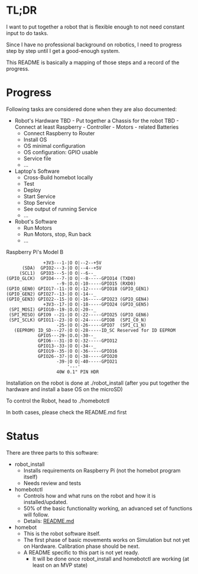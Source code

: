# TL;DR

I want to put together a robot that is flexible enough to not need constant input to do tasks.

Since I have no professional background on robotics, I need to progress step by step until I get a good-enough system.

This README is basically a mapping of those steps and a record of the progress.

# Progress
Following tasks are considered done when they are also documented:
- Robot's Hardware
TBD - Put together a Chassis for the robot
TBD - Connect at least Raspberry - Controller - Motors - related Batteries
    - Connect Raspberry to Router
    - Install OS
    - OS minimal configuration
    - OS configuration: GPIO usable
    - Service file
    - ...
- Laptop's Software
    - Cross-Build homebot locally
    - Test
    - Deploy
    - Start Service
    - Stop Service
    - See output of running Service
    - ...
- Robot's Software
    - Run Motors
    - Run Motors, stop, Run back
    - ...




Raspberry Pi's Model B

                  +3V3---1-|O O|--2--+5V
          (SDA)  GPIO2---3-|O O|--4--+5V
         (SCL1)  GPIO3---5-|O O|--6--_
    (GPIO_GLCK)  GPIO4---7-|O O|--8-----GPIO14 (TXD0)
                       --9-|O.O|-10-----GPIO15 (RXD0)
    (GPIO_GEN0) GPIO17--11-|O O|-12-----GPIO18 (GPIO_GEN1)
    (GPIO_GEN2) GPIO27--13-|O O|-14--_
    (GPIO_GEN3) GPIO22--15-|O O|-16-----GPIO23 (GPIO_GEN4)
                  +3V3--17-|O O|-18-----GPIO24 (GPIO_GEN5)
     (SPI_MOSI) GPIO10--19-|O.O|-20--_
     (SPI_MISO) GPIO9 --21-|O O|-22-----GPIO25 (GPIO_GEN6)
     (SPI_SCLK) GPIO11--23-|O O|-24-----GPIO8  (SPI_C0_N)
                       -25-|O O|-26-----GPIO7  (SPI_C1_N)
       (EEPROM) ID_SD---27-|O O|-28-----ID_SC Reserved for ID EEPROM
                GPIO5---29-|O.O|-30--_
                GPIO6---31-|O O|-32-----GPIO12
                GPIO13--33-|O O|-34--_
                GPIO19--35-|O O|-36-----GPIO16
                GPIO26--37-|O O|-38-----GPIO20
                       -39-|O O|-40-----GPIO21
                           '---'
                       40W 0.1" PIN HDR






Installation on the robot is done at ./robot_install (after you put together the hardware and install a base OS on the microSD)

To control the Robot, head to ./homebotctl

In both cases, please check the README.md first

# Status
There are three parts to this software:
- robot_install
  - Installs requirements on Raspberry Pi (not the homebot program itself)
  - Needs review and tests
- homebotctl
  - Controls how and what runs on the robot and how it is installed/updated.
  - 50% of the basic functionality working, an advanced set of functions will follow.
  - Details: [README.md](./homebotctl/README.md)
- homebot
  - This is the robot software itself.
  - The first phase of basic movements works on Simulation but not yet on Hardware. Calibration phase should be next.
  - A README specific to this part is not yet ready.
    - It will be done once robot_install and homebotctl are working (at least on an MVP state)
